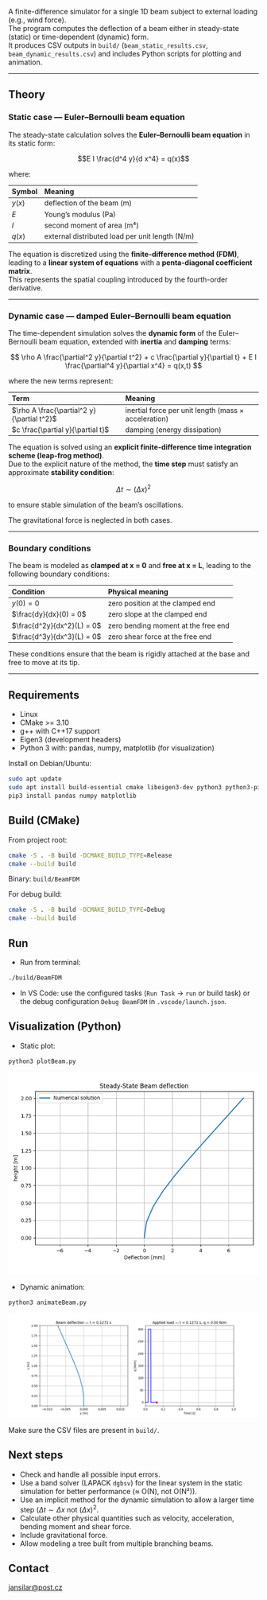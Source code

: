 A finite-difference simulator for a single 1D beam subject to external loading (e.g., wind force).  
The program computes the deflection of a beam either in steady-state (static) or time-dependent (dynamic) form.  
It produces CSV outputs in `build/` (`beam_static_results.csv`, `beam_dynamic_results.csv`) and includes Python scripts for plotting and animation.

---

## Theory

### Static case — Euler–Bernoulli beam equation

The steady-state calculation solves the **Euler–Bernoulli beam equation** in its static form:

$$E I \frac{d^4 y}{d x^4} = q(x)$$

where:

| Symbol | Meaning |
|:--------|:---------|
| $y(x)$ | deflection of the beam (m) |
| $E$ | Young’s modulus (Pa) |
| $I$ | second moment of area (m⁴) |
| $q(x)$ | external distributed load per unit length (N/m) |

The equation is discretized using the **finite-difference method (FDM)**, leading to a **linear system of equations** with a **penta-diagonal coefficient matrix**.  
This represents the spatial coupling introduced by the fourth-order derivative.

---

### Dynamic case — damped Euler–Bernoulli beam equation

The time-dependent simulation solves the **dynamic form** of the Euler–Bernoulli beam equation, extended with **inertia** and **damping** terms:

$$
\rho A \frac{\partial^2 y}{\partial t^2} + c \frac{\partial y}{\partial t} + E I \frac{\partial^4 y}{\partial x^4} = q(x,t)
$$

where the new terms represent:

| Term | Meaning |
|:------|:----------|
| $\rho A \frac{\partial^2 y}{\partial t^2}$ | inertial force per unit length (mass × acceleration) |
| $c \frac{\partial y}{\partial t}$ | damping (energy dissipation) |

The equation is solved using an **explicit finite-difference time integration scheme (leap-frog method)**.  
Due to the explicit nature of the method, the **time step** must satisfy an approximate **stability condition**:

$$\Delta t \sim (\Delta x)^2$$

to ensure stable simulation of the beam’s oscillations.

The gravitational force is neglected in both cases.

---

### Boundary conditions

The beam is modeled as **clamped at x = 0** and **free at x = L**, leading to the following boundary conditions:

| Condition | Physical meaning |
|:-----------|:----------------|
| $y(0) = 0$ | zero position at the clamped end |
| $\frac{dy}{dx}(0) = 0$ | zero slope at the clamped end |
| $\frac{d^2y}{dx^2}(L) = 0$ | zero bending moment at the free end |
| $\frac{d^3y}{dx^3}(L) = 0$ | zero shear force at the free end |

These conditions ensure that the beam is rigidly attached at the base and free to move at its tip.

---

## Requirements
- Linux
- CMake >= 3.10
- g++ with C++17 support
- Eigen3 (development headers)
- Python 3 with: pandas, numpy, matplotlib (for visualization)

Install on Debian/Ubuntu:
```bash
sudo apt update
sudo apt install build-essential cmake libeigen3-dev python3 python3-pip
pip3 install pandas numpy matplotlib
```

## Build (CMake)
From project root:
```bash
cmake -S . -B build -DCMAKE_BUILD_TYPE=Release
cmake --build build
```
Binary: `build/BeamFDM`

For debug build:
```bash
cmake -S . -B build -DCMAKE_BUILD_TYPE=Debug
cmake --build build
```

## Run
- Run from terminal:
```bash
./build/BeamFDM
```
- In VS Code: use the configured tasks (`Run Task` → `run` or build task) or the debug configuration `Debug BeamFDM` in `.vscode/launch.json`.

## Visualization (Python)
- Static plot:
```bash
python3 plotBeam.py
```
![Static solution](static_solution.png)

- Dynamic animation:
```bash
python3 animateBeam.py
```
![Dynamic solution](dynamic_solution.png)

Make sure the CSV files are present in `build/`.

## Next steps
- Check and handle all possible input errors.
- Use a band solver (LAPACK `dgbsv`) for the linear system in the static simulation for better performance (≈ O(N), not O(N²)).
- Use an implicit method for the dynamic simulation to allow a larger time step ($\Delta t \sim \Delta x$ not $(\Delta x)^2$.
- Calculate other physical quantities such as velocity, acceleration, bending moment and shear force.
- Include gravitational force.
- Allow modeling a tree built from multiple branching beams.

## Contact
jansilar@post.cz